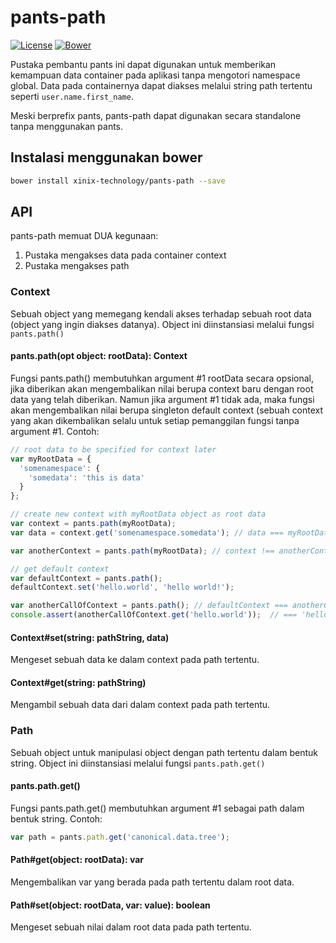 pants-path
==========

[![License](http://img.shields.io/badge/license-MIT-red.svg?style=flat-square)](https://github.com/xinix-technology/pants-path/blob/master/LICENSE)
[![Bower](http://img.shields.io/bower/v/xinix-technology/pants-path.svg?style=flat-square)](https://github.com/xinix-technology/pants-path)

Pustaka pembantu pants ini dapat digunakan untuk memberikan kemampuan data container pada aplikasi tanpa mengotori namespace global. Data pada containernya dapat diakses melalui string path tertentu seperti `user.name.first_name`.

Meski berprefix pants, pants-path dapat digunakan secara standalone tanpa menggunakan pants.

## Instalasi menggunakan bower

```bash
bower install xinix-technology/pants-path --save
```

##  API

pants-path memuat DUA kegunaan:

1. Pustaka mengakses data pada container context
2. Pustaka mengakses path

### Context

Sebuah object yang memegang kendali akses terhadap sebuah root data (object yang ingin diakses datanya). Object ini diinstansiasi melalui fungsi `pants.path()`

#### pants.path(opt object: rootData): Context

Fungsi pants.path() membutuhkan argument #1 rootData secara opsional, jika diberikan akan mengembalikan nilai berupa context baru dengan root data yang telah diberikan. Namun jika argument #1 tidak ada, maka fungsi akan mengembalikan nilai berupa singleton default context (sebuah context yang akan dikembalikan selalu untuk setiap pemanggilan fungsi tanpa argument #1.
Contoh:

```javascript
// root data to be specified for context later
var myRootData = {
  'somenamespace': {
    'somedata': 'this is data'
  }
};

// create new context with myRootData object as root data
var context = pants.path(myRootData);
var data = context.get('somenamespace.somedata'); // data === myRootData.somenamespace.somedata

var anotherContext = pants.path(myRootData); // context !== anotherContext

// get default context
var defaultContext = pants.path();
defaultContext.set('hello.world', 'hello world!');

var anotherCallOfContext = pants.path(); // defaultContext === anotherCallOfContext
console.assert(anotherCallOfContext.get('hello.world'));  // === 'hello world!'
```

#### Context#set(string: pathString, data)

Mengeset sebuah data ke dalam context pada path tertentu.

#### Context#get(string: pathString)

Mengambil sebuah data dari dalam context pada path tertentu.

### Path

Sebuah object untuk manipulasi object dengan path tertentu dalam bentuk string. Object ini diinstansiasi melalui fungsi `pants.path.get()`

#### pants.path.get()

Fungsi pants.path.get() membutuhkan argument #1 sebagai path dalam bentuk string.
Contoh:

```javascript
var path = pants.path.get('canonical.data.tree');
```

#### Path#get(object: rootData): var

Mengembalikan var yang berada pada path tertentu dalam root data.

#### Path#set(object: rootData, var: value): boolean

Mengeset sebuah nilai dalam root data pada path tertentu.

